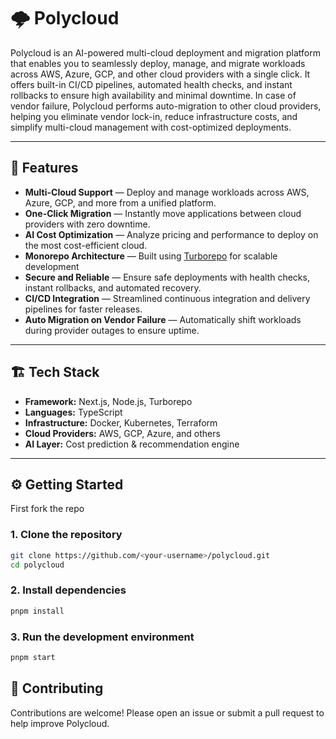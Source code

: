 # 🌩️ Polycloud

Polycloud is an AI-powered multi-cloud deployment and migration platform that enables you to seamlessly deploy, manage, and migrate workloads across AWS, Azure, GCP, and other cloud providers with a single click. It offers built-in CI/CD pipelines, automated health checks, and instant rollbacks to ensure high availability and minimal downtime. In case of vendor failure, Polycloud performs auto-migration to other cloud providers, helping you eliminate vendor lock-in, reduce infrastructure costs, and simplify multi-cloud management with cost-optimized deployments.

---

## 🚀 Features

- **Multi-Cloud Support** — Deploy and manage workloads across AWS, Azure, GCP, and more from a unified platform.
- **One-Click Migration** — Instantly move applications between cloud providers with zero downtime.
- **AI Cost Optimization** — Analyze pricing and performance to deploy on the most cost-efficient cloud.
- **Monorepo Architecture** — Built using [Turborepo](https://turbo.build) for scalable development
- **Secure and Reliable** — Ensure safe deployments with health checks, instant rollbacks, and automated recovery.
- **CI/CD Integration** — Streamlined continuous integration and delivery pipelines for faster releases.
- **Auto Migration on Vendor Failure** — Automatically shift workloads during provider outages to ensure uptime.

---

## 🏗️ Tech Stack

- **Framework:** Next.js, Node.js, Turborepo
- **Languages:** TypeScript
- **Infrastructure:** Docker, Kubernetes, Terraform
- **Cloud Providers:** AWS, GCP, Azure, and others
- **AI Layer:** Cost prediction & recommendation engine

---

## ⚙️ Getting Started
First fork the repo
### 1. Clone the repository
```bash
git clone https://github.com/<your-username>/polycloud.git
cd polycloud
```

### 2. Install dependencies
```bash
pnpm install
```

### 3. Run the development environment
```bash
pnpm start
```

## 🤝 Contributing
Contributions are welcome!
Please open an issue or submit a pull request to help improve Polycloud.

